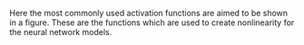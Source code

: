 Here the most commonly used activation functions are aimed to be shown in a figure. These are the functions which are used to create nonlinearity for the neural network models.
